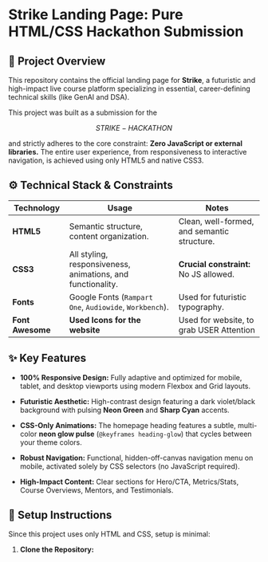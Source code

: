 # Strike Landing Page: Pure HTML/CSS Hackathon Submission

## 🌟 Project Overview

This repository contains the official landing page for **Strike**, a futuristic and high-impact live course platform specializing in essential, career-defining technical skills (like GenAI and DSA).

This project was built as a submission for the

$$
STRIKE-HACKATHON
$$

and strictly adheres to the core constraint: **Zero JavaScript or external libraries.** The entire user experience, from responsiveness to interactive navigation, is achieved using only HTML5 and native CSS3.

## ⚙️ Technical Stack & Constraints

| Technology       | Usage                                                       | Notes                                       |
| ---------------- | ----------------------------------------------------------- | ------------------------------------------- |
| **HTML5**        | Semantic structure, content organization.                   | Clean, well-formed, and semantic structure. |
| **CSS3**         | All styling, responsiveness, animations, and functionality. | **Crucial constraint:** No JS allowed.      |
| **Fonts**        | Google Fonts (`Rampart One`, `Audiowide`, `Workbench`).     | Used for futuristic typography.             |
| **Font Awesome** | **Used Icons for the website**                              | Used for website, to grab USER Attention    |

## ✨ Key Features

- **100% Responsive Design:** Fully adaptive and optimized for mobile, tablet, and desktop viewports using modern Flexbox and Grid layouts.

- **Futuristic Aesthetic:** High-contrast design featuring a dark violet/black background with pulsing **Neon Green** and **Sharp Cyan** accents.

- **CSS-Only Animations:** The homepage heading features a subtle, multi-color **neon glow pulse** (`@keyframes heading-glow`) that cycles between your theme colors.

- **Robust Navigation:** Functional, hidden-off-canvas navigation menu on mobile, activated solely by CSS selectors (no JavaScript required).

- **High-Impact Content:** Clear sections for Hero/CTA, Metrics/Stats, Course Overviews, Mentors, and Testimonials.

## 🚀 Setup Instructions

Since this project uses only HTML and CSS, setup is minimal:

1. **Clone the Repository:**
